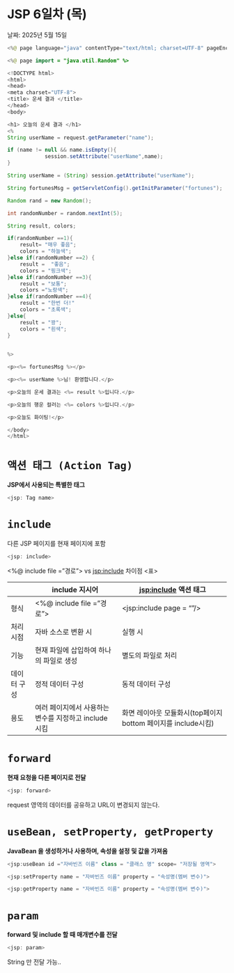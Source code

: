 # JSP 6일차 (목)

날짜: 2025년 5월 15일

```java
<%@ page language="java" contentType="text/html; charset=UTF-8" pageEncoding="UTF-8"%>

<%@ page import = "java.util.Random" %> 

<!DOCTYPE html>
<html>
<head>
<meta charset="UTF-8">
<title> 운세 결과 </title>
</head>
<body>

<h1> 오늘의 운세 결과 </h1>
<%
String userName = request.getParameter("name");

if (name != null && name.isEmpty(){
			session.setAttribute("userName",name);
}

String userName = (String) session.getAttribute("userName");

String fortunesMsg = getServletConfig().getInitParameter("fortunes");

Random rand = new Random();

int randomNumber = random.nextInt(5);

String result, colors;

if(randomNumber ==1){
	result= "매우 좋음";
	colors = "하늘색";
}else if(randomNumber ==2) {
	result =  "좋음";
	colors = "핑크색";
}else if(randomNumber ==3){
	result = "보통";
	colors ="노랑색";
}else if(randomNumber ==4){
	result = "한번 더!"
	colors = "초록색";
}else{
	result = "꽝";
	colors = "흰색";
}

	
%>

<p><%= fortunesMsg %></p>

<p><%= userName %>님! 환영합니다.</p>

<p>오늘의 운세 결과는 <%= result %>입니다.</p>

<p>오늘의 행운 컬러는 <%= colors %>입니다.</p>

<p>오늘도 화이팅!</p>

</body>
</html>
```

# `액션 태그 (Action Tag)`

**JSP에서 사용되는 특별한 태그**

```java
<jsp: Tag name>
```

# `include`

다른 JSP 페이지를 현재 페이지에 포함

```java
<jsp: include>
```

<%@ include file =”경로”> vs <jsp:include> 차이점 <표>

|  | include 지시어 | <jsp:include> 액션 태그 |
| --- | --- | --- |
| 형식 | <%@ include file =”경로”> | <jsp:include page = “”/> |
| 처리 시점 | 자바 소스로 변환 시 | 실행 시 |
| 기능 | 현재 파일에 삽입하여 하나의 파일로 생성 | 별도의 파일로 처리 |
| 데이터 구성 | 정적 데이터 구성 | 동적 데이터 구성 |
| 용도 | 여러 페이지에서 사용하는 변수를 지정하고 include 시킴 | 화면 레이아웃 모듈화시(top페이지 bottom 페이지를 include시킴) |

# `forward`

**현재 요청을 다른 페이지로 전달**

```java
<jsp: forward>
```

request 영역의 데이터를 공유하고 URL이 변경되지 않는다.

# `useBean, setProperty, getProperty`

**JavaBean 을 생성하거나 사용하며, 속성을 설정 및 값을 가져옴**

```java
<jsp:useBean id ="자바빈즈 이름" class = "클래스 명" scope= "저장될 영역">

<jsp:setProperty name = "자바빈즈 이름" property = "속성명(멤버 변수)">

<jsp:getProperty name = "자바빈즈 이름" property = "속성명(멤버 변수)">
```

# `param`

**forward 및 include 할 때 매개변수를 전달**

```java
<jsp: param>
```

String 만 전달 가능..